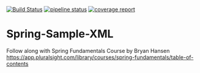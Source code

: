 [![Build Status](https://travis-ci.com/aawadall/Spring-Sample-XML.svg?branch=master)](https://travis-ci.com/aawadall/Spring-Sample-XML)
[![pipeline status](https://gitlab.com/aawadall/spring-sample-xml/badges/master/pipeline.svg)](https://gitlab.com/aawadall/spring-sample-xml/commits/master)
[![coverage report](https://gitlab.com/aawadall/spring-sample-xml/badges/master/coverage.svg)](https://gitlab.com/aawadall/spring-sample-xml/commits/master)

# Spring-Sample-XML
Follow along with Spring Fundamentals Course by Bryan Hansen https://app.pluralsight.com/library/courses/spring-fundamentals/table-of-contents

